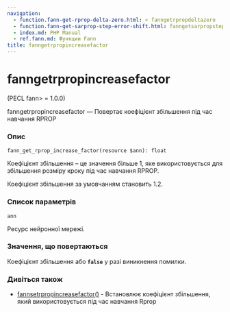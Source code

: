 ```yaml
---
navigation:
  - function.fann-get-rprop-delta-zero.html: « fanngetrpropdeltazero
  - function.fann-get-sarprop-step-error-shift.html: fanngetsarpropsteperrorshift »
  - index.md: PHP Manual
  - ref.fann.md: Функции Fann
title: fanngetrpropincreasefactor
---
```

# fanngetrpropincreasefactor

(PECL fann> = 1.0.0)

fanngetrpropincreasefactor — Повертає коефіцієнт збільшення під час навчання RPROP

### Опис

```methodsynopsis
fann_get_rprop_increase_factor(resource $ann): float
```

Коефіцієнт збільшення – це значення більше 1, яке використовується для збільшення розміру кроку під час навчання RPROP.

Коефіцієнт збільшення за умовчанням становить 1.2.

### Список параметрів

`ann`

Ресурс нейронної мережі.

### Значення, що повертаються

Коефіцієнт збільшення або **`false`** у разі виникнення помилки.

### Дивіться також

-   [fannsetrpropincreasefactor()](function.fann-set-rprop-increase-factor.md) - Встановлює коефіцієнт збільшення, який використовується під час навчання Rprop
